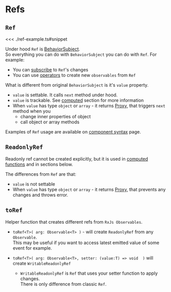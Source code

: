 # Refs

## `Ref`

<<< ./ref-example.ts#snippet

Under hood `Ref` is [BehaviorSubject](https://rxjs.dev/api/index/class/BehaviorSubject).  
So everything you can do with `BehaviorSubject` you can do with `Ref`. For example:
* You can [subscribe](https://rxjs.dev/guide/subscription) to `Ref`'s changes
* You can use [operators](https://rxjs.dev/guide/operators) to create new `observables` from `Ref`


What is different from original `BehaviorSubject` is it's `value` property.

 * `value` is settable. It calls `next` method under hood.
 * `value` is trackable. See [computed](./computed.md) section for more information
 * When `value` has type `object` or `array` - it returns [Proxy](https://developer.mozilla.org/en-US/docs/Web/JavaScript/Reference/Global_Objects/Proxy), that triggers `next` method when you
   * change inner properties of object
   * call object or array methods 

Examples of `Ref` usage are available on [component syntax](../guide/component-syntax.md) page.


## `ReadonlyRef`

Readonly ref cannot be created explicitly, but it is used in [computed functions](./computed.md) and in sections below.

The differences from `Ref` are that:

* `value` is not settable
* When `value` has type `object` or `array` - it returns [Proxy](https://developer.mozilla.org/en-US/docs/Web/JavaScript/Reference/Global_Objects/Proxy), that prevents any changes and throws error.

## `toRef`

Helper function that creates different refs from `RxJs Observables`.

* `toRef<T>( arg: Observable<T> )` - will create `ReadonlyRef` from any `Observable`.  
   This may be useful if you want to access latest emitted value of some event for example.
  
* `toRef<T>( arg: Observable<T>, setter: (value:T) => void  )` will create `WritableReadonlyRef`
  * `WritableReadonlyRef` is `Ref` that uses your setter function to apply changes.  
  There is only difference from classic `Ref`.
